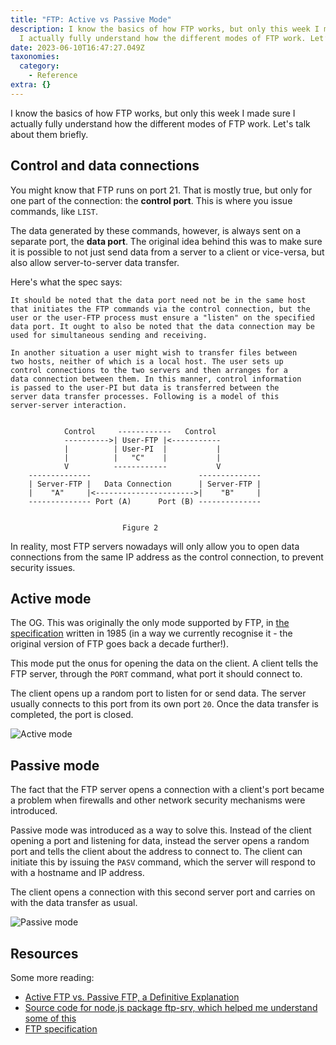 ```yaml
---
title: "FTP: Active vs Passive Mode"
description: I know the basics of how FTP works, but only this week I made sure
  I actually fully understand how the different modes of FTP work. Let’s…
date: 2023-06-10T16:47:27.049Z
taxonomies:
  category:
    - Reference
extra: {}
---
```

I know the basics of how FTP works, but only this week I made sure I actually fully understand how the different modes of FTP work. Let's talk about them briefly.

## Control and data connections
You might know that FTP runs on port 21. That is mostly true, but only for one part of the connection: the **control port**. This is where you issue commands, like `LIST`. 

The data generated by these commands, however, is always sent on a separate port, the **data port**. The original idea behind this was to make sure it is possible to not just send data from a server to a client or vice-versa, but also allow server-to-server data transfer.

Here's what the spec says:

```plain
It should be noted that the data port need not be in the same host
that initiates the FTP commands via the control connection, but the
user or the user-FTP process must ensure a "listen" on the specified
data port. It ought to also be noted that the data connection may be
used for simultaneous sending and receiving.

In another situation a user might wish to transfer files between
two hosts, neither of which is a local host. The user sets up
control connections to the two servers and then arranges for a
data connection between them. In this manner, control information
is passed to the user-PI but data is transferred between the
server data transfer processes. Following is a model of this
server-server interaction.


            Control     ------------   Control
            ---------->| User-FTP |<-----------
            |          | User-PI  |           |
            |          |   "C"    |           |
            V          ------------           V
    --------------                        --------------
    | Server-FTP |   Data Connection      | Server-FTP |
    |    "A"     |<---------------------->|    "B"     |
    -------------- Port (A)      Port (B) --------------


                         Figure 2
```

In reality, most FTP servers nowadays will only allow you to open data connections from the same IP address as the control connection, to prevent security issues.

## Active mode
The OG. This was originally the only mode supported by FTP, in [the specification](https://www.ietf.org/rfc/rfc959.txt) written in 1985 (in a way we currently recognise it - the original version of FTP goes back a decade further!).

This mode put the onus for opening the data on the client. A client tells the FTP server, through the `PORT` command, what port it should connect to.

The client opens up a random port to listen for or send data. The server usually connects to this port from its own port `20`. Once the data transfer is completed, the port is closed.

![Active mode](https://schof.link/Cy1uXae)

## Passive mode
The fact that the FTP server opens a connection with a client's port became a problem when firewalls and other network security mechanisms were introduced.

Passive mode was introduced as a way to solve this. Instead of the client opening a port and listening for data, instead the server opens a random port and tells the client about the address to connect to. The client can initiate this by issuing the `PASV` command, which the server will respond to with a hostname and IP address.

The client opens a connection with this second server port and carries on with the data transfer as usual.

![Passive mode](https://schof.link/a5M1ZzV)


## Resources

Some more reading:

- [Active FTP vs. Passive FTP, a Definitive Explanation](https://www.cosmos.esa.int/documents/772136/977578/psa_activeVsPassiveFtp.pdf/5e36a7b8-8732-4e65-ab6b-6cf94a742ea6)
- [Source code for node.js package ftp-srv, which helped me understand some of this](https://github.com/QuorumDMS/ftp-srv/tree/main/src/connector)
- [FTP specification](https://www.ietf.org/rfc/rfc959.txt)